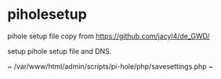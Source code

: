 # piholesetup

pihole setup file copy from https://github.com/jacyl4/de_GWD/

setup pihole setup file and DNS.

~
/var/www/html/admin/scripts/pi-hole/php/savesettings.php
~
